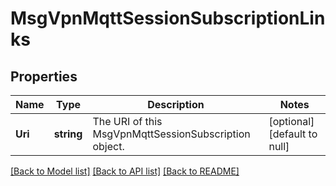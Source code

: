 # MsgVpnMqttSessionSubscriptionLinks

## Properties
Name | Type | Description | Notes
------------ | ------------- | ------------- | -------------
**Uri** | **string** | The URI of this MsgVpnMqttSessionSubscription object. | [optional] [default to null]

[[Back to Model list]](../README.md#documentation-for-models) [[Back to API list]](../README.md#documentation-for-api-endpoints) [[Back to README]](../README.md)


